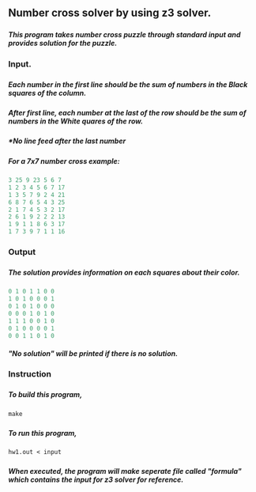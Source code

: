 ## Number cross solver by using z3 solver.
###
###
##### This program takes number cross puzzle through standard input and provides solution for the puzzle.   
###
###
### Input. 
###
##### Each number in the first line should be the sum of numbers in the Black squares of the column.
##### After first line, each number at the last of the row should be the sum of numbers in the White quares of the row.
##### *No line feed after the last number
##### For a 7x7 number cross example:
```c
3 25 9 23 5 6 7
1 2 3 4 5 6 7 17
1 3 5 7 9 2 4 21
6 8 7 6 5 4 3 25
2 1 7 4 5 3 2 17
2 6 1 9 2 2 2 13
1 9 1 1 8 6 3 17
1 7 3 9 7 1 1 16
```
###
### Output 
###
##### The solution provides information on each squares about their color.
```c
0 1 0 1 1 0 0 
1 0 1 0 0 0 1 
0 1 0 1 0 0 0 
0 0 0 1 0 1 0 
1 1 1 0 0 1 0 
0 1 0 0 0 0 1 
0 0 1 1 0 1 0 
```

##### "No solution" will be printed if there is no solution.
###
###
### Instruction
###
##### To build this program, 
```
make
```
###
##### To run this program,
```
hw1.out < input
```
###
##### When executed, the program will make seperate file called "formula" which contains the input for z3 solver for reference.
